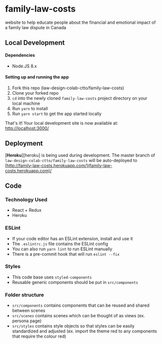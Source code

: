 # family-law-costs

website to help educate people about the financial and emotional impact of a family law dispute in Canada

## Local Development

#### Dependencies

- Node.JS 8.x

#### Setting up and running the app

1. Fork this repo (law-design-colab-ctto/family-law-costs)
2. Clone your forked repo
3. `cd` into the newly cloned `family-law-costs` project directory on your local machine
4. Run `yarn` to install
5. Run `yarn start` to get the app started locally

That's it! Your local development site is now available at:
[http://localhost:3000/](http://localhost:3000/)

## Deployment

[**Heroku**][heroku] is being used during development. The master branch of `law-design-colab-ctto/family-law-costs` will be auto-deployed to [http://family-law-costs.herokuapp.com/](family-law-costs.herokuapp.com)/

## Code

### Technology Used

- React + Redux
- Heroku

### ESLint

- If your code editor has an ESLint extension, install and use it
- The `.eslintrc.js` file contains the ESLint config
- You can also run `yarn lint` to run ESLint manually
- There is a pre-commit hook that will run `eslint --fix`

### Styles

- This code base uses `styled-components`
- Reusable generic components should be put in `src/components`

### Folder structure

- `src/components` contains components that can be reused and shared between scenes
- `src/scenes` contains scenes which can be thought of as views (ex. persona page)
- `src/styles` contains style objects so that styles can be easily standardized and adjusted (ex. import the theme red to any components that require the colour red)

